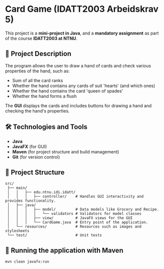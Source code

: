 # Card Game (IDATT2003 Arbeidskrav 5)

This project is a **mini-project in Java**, and a **mandatory assignment** as part of the course **IDATT2003 at NTNU**.

## 📌 Project Description  
The program allows the user to draw a hand of cards and check various properties of the hand, such as:  
-  Sum of all the card ranks  
-  Whether the hand contains any cards of suit 'hearts' (and which ones)
-  Whether the hand contains the card 'queen of spades'
-  Whether the hand forms a flush  

The **GUI** displays the cards and includes buttons for drawing a hand and checking the hand's properties.

## 🛠 Technologies and Tools  
- **Java** 
- **JavaFX** (for GUI)  
- **Maven** (for project structure and build management)  
- **Git** (for version control)  

## 📂 Project Structure  
```
src/
 ├── main/
 │   │   ├── edu.ntnu.idi.idatt/
 │   │   │   ├── controller/    # Handles GUI interactivity and provides functionality.
 │   ├── java/
 │   │   │   ├── model/         # Data models like Grocery and Recipe.
 │   │   │   │   └── validators # Validators for model classes
 │   │   │   ├── view/          # JavaFX views for the GUI
 │   │   │   └── CardGame.java  # Entry point of the application.
 │   └── resources/             # Resources such as images and stylesheets
 └── test/                      # Unit tests
 ```

## 🚀 Running the application with Maven
```sh
mvn clean javafx:run
```



